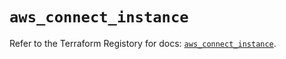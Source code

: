 # `aws_connect_instance`

Refer to the Terraform Registory for docs: [`aws_connect_instance`](https://registry.terraform.io/providers/hashicorp/aws/5.24.0/docs/resources/connect_instance).
